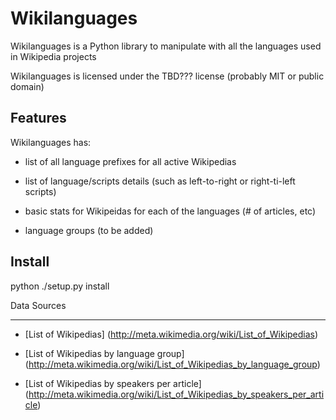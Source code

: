 Wikilanguages
=========

Wikilanguages is a Python library to manipulate with all the languages used in Wikipedia projects

Wikilanguages is licensed under the TBD??? license (probably MIT or public domain)

Features
--------

Wikilanguages has:

- list of all language prefixes for all active Wikipedias

- list of language/scripts details (such as left-to-right or right-ti-left scripts)

- basic stats for Wikipeidas for each of the languages (# of articles, etc)

- language groups (to be added)

Install
-------

python ./setup.py install


Data Sources
____________

* [List of Wikipedias] (http://meta.wikimedia.org/wiki/List_of_Wikipedias)

* [List of Wikipedias by language group] (http://meta.wikimedia.org/wiki/List_of_Wikipedias_by_language_group)

* [List of Wikipedias by speakers per article] (http://meta.wikimedia.org/wiki/List_of_Wikipedias_by_speakers_per_article)
